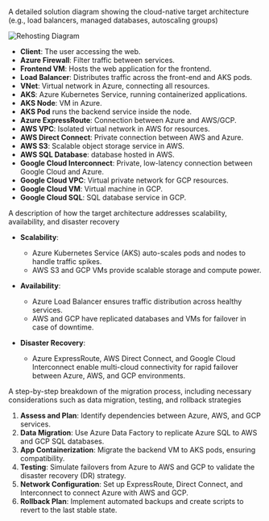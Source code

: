 A detailed solution diagram showing the cloud-native target architecture (e.g., load balancers, managed databases, autoscaling groups)

![Rehosting Diagram](./lab5.png)

- **Client**: The user accessing the web.
- **Azure Firewall**: Filter traffic between services.
- **Frontend VM**: Hosts the web application for the frontend.
- **Load Balancer**: Distributes traffic across the front-end and AKS pods.
- **VNet**: Virtual network in Azure, connecting all resources.
- **AKS**: Azure Kubernetes Service, running containerized applications.
- **AKS Node**: VM in Azure. 
- **AKS Pod** runs the backend service inside the node.
- **Azure ExpressRoute**: Connection between Azure and AWS/GCP.
- **AWS VPC**: Isolated virtual network in AWS for resources.
- **AWS Direct Connect**: Private connection between AWS and Azure.
- **AWS S3**: Scalable object storage service in AWS.
- **AWS SQL Database**: database hosted in AWS.
- **Google Cloud Interconnect**: Private, low-latency connection between Google Cloud and Azure.
- **Google Cloud VPC**: Virtual private network for GCP resources.
- **Google Cloud VM**: Virtual machine in GCP.
- **Google Cloud SQL**: SQL database service in GCP.

A description of how the target architecture addresses scalability, availability, and disaster recovery

- **Scalability**: 
  - Azure Kubernetes Service (AKS) auto-scales pods and nodes to handle traffic spikes.
  - AWS S3 and GCP VMs provide scalable storage and compute power.

- **Availability**: 
  - Azure Load Balancer ensures traffic distribution across healthy services.
  - AWS and GCP have replicated databases and VMs for failover in case of downtime.

- **Disaster Recovery**: 
  - Azure ExpressRoute, AWS Direct Connect, and Google Cloud Interconnect enable multi-cloud connectivity for rapid failover between Azure, AWS, and GCP environments.


A step-by-step breakdown of the migration process, including necessary considerations such as data migration, testing, and rollback strategies

1. **Assess and Plan**: Identify dependencies between Azure, AWS, and GCP services.
2. **Data Migration**: Use Azure Data Factory to replicate Azure SQL to AWS and GCP SQL databases.
3. **App Containerization**: Migrate the backend VM to AKS pods, ensuring compatibility.
4. **Testing**: Simulate failovers from Azure to AWS and GCP to validate the disaster recovery (DR) strategy.
5. **Network Configuration**: Set up ExpressRoute, Direct Connect, and Interconnect to connect Azure with AWS and GCP.
6. **Rollback Plan**: Implement automated backups and create scripts to revert to the last stable state.

